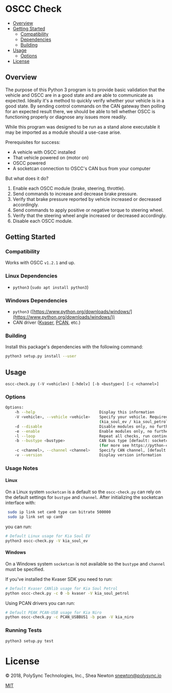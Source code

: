 <!--
© 2018, PolySync Technologies, Inc., Shea Newton <snewton@polysync.io>

This file is part of oscc-check

Permission is hereby granted, free of charge, to any person obtaining a copy
of this software and associated documentation files (the "Software"), to deal
in the Software without restriction, including without limitation the rights
to use, copy, modify, merge, publish, distribute, sublicense, and/or sell
copies of the Software, and to permit persons to whom the Software is
furnished to do so, subject to the following conditions:

The above copyright notice and this permission notice shall be included in all
copies or substantial portions of the Software.

THE SOFTWARE IS PROVIDED "AS IS", WITHOUT WARRANTY OF ANY KIND, EXPRESS OR
IMPLIED, INCLUDING BUT NOT LIMITED TO THE WARRANTIES OF MERCHANTABILITY,
FITNESS FOR A PARTICULAR PURPOSE AND NONINFRINGEMENT. IN NO EVENT SHALL THE
AUTHORS OR COPYRIGHT HOLDERS BE LIABLE FOR ANY CLAIM, DAMAGES OR OTHER
LIABILITY, WHETHER IN AN ACTION OF CONTRACT, TORT OR OTHERWISE, ARISING FROM,
OUT OF OR IN CONNECTION WITH THE SOFTWARE OR THE USE OR OTHER DEALINGS IN THE
SOFTWARE.
-->

# OSCC Check

<!-- START doctoc generated TOC please keep comment here to allow auto update -->
<!-- DON'T EDIT THIS SECTION, INSTEAD RE-RUN doctoc TO UPDATE -->


  - [Overview](#overview)
  - [Getting Started](#getting-started)
    - [Compatibility](#compatibility)
    - [Dependencies](#dependencies)
    - [Building](#building)
  - [Usage](#usage)
    - [Options](#options)
- [License](#license)

<!-- END doctoc generated TOC please keep comment here to allow auto update -->

## Overview

The purpose of this Python 3 program is to provide basic validation that the vehicle and OSCC are in
a good state and are able to communicate as expected. Ideally it's a method to quickly verify
whether your vehicle is in a good state. By sending control commands on the CAN gateway then polling
for an expected result there, we should be able to tell whether OSCC is functioning properly or
diagnose any issues more readily.

While this program was designed to be run as a stand alone executable it may be imported as a module
should a use-case arise.

Prerequisites for success:

- A vehicle with OSCC installed
- That vehicle powered on (motor on)
- OSCC powered
- A socketcan connection to OSCC's CAN bus from your computer

But what does it do?

1. Enable each OSCC module (brake, steering, throttle).
1. Send commands to increase and decrease brake pressure.
1. Verify that brake pressure reported by vehicle increased or decreased accordingly.
1. Send commands to apply positive or negative torque to steering wheel.
1. Verify that the steering wheel angle increased or decreased accordingly.
1. Disable each OSCC module.

## Getting Started

### Compatibility

Works with OSCC `v1.2.1` and up.

### Linux Dependencies

- `python3` (`sudo apt install python3`)

### Windows Dependencies

- `python3` ([https://www.python.org/downloads/windows/](https://www.python.org/downloads/windows/))
- CAN driver ([Kvaser](https://www.kvaser.com/developer/canlib-sdk/), [PCAN](https://www.peak-system.com/PCAN-USB.199.0.html?&L=1), etc.)

### Building

Install this package's dependencies with the following command:

```bash
python3 setup.py install --user
```

## Usage

`oscc-check.py (-V <vehicle>) [-hdelv] [-b <bustype>] [-c <channel>]`

### Options

```bash
Options:
    -h --help                            Display this information
    -V <vehicle>, --vehicle <vehicle>    Specify your vehicle. Required.
                                         (kia_soul_ev / kia_soul_petrol / kia_niro)
    -d --disable                         Disable modules only, no further checks (overrides enable)
    -e --enable                          Enable modules only, no further checks
    -l --loop                            Repeat all checks, run continuously
    -b --bustype <bustype>               CAN bus type [default: socketcan_native]
                                         (for more see https://python-can.readthedocs.io/en/2.1.0/interfaces.html)
    -c <channel>, --channel <channel>    Specify CAN channel, [default: can0]
    -v --version                         Display version information
```

### Usage Notes

#### Linux

On a Linux system `socketcan` is a default so the `oscc-check.py` can rely on the default settings
for `bustype` and `channel`. After initializing the socketcan interface with:

```bash
 sudo ip link set can0 type can bitrate 500000
 sudo ip link set up can0
```

you can run:

```bash
# Default Linux usage for Kia Soul EV
python3 oscc-check.py -V kia_soul_ev
```

#### Windows

On a Windows system `socketcan` is not available so the `bustype` and `channel` must be specified.

If you've installed the Kvaser SDK you need to run:

```bash
# Default Kvaser CANlib usage for Kia Soul Petrol
python oscc-check.py -c 0 -b kvaser -V kia_soul_petrol
```

Using PCAN drivers you can run:

```bash
# Default PEAK PCAN-USB usage for Kia Niro
python oscc-check.py -c PCAN_USBBUS1 -b pcan -V kia_niro
```

### Running Tests

`python3 setup.py test`

# License

© 2018, PolySync Technologies, Inc., Shea Newton <snewton@polysync.io>

[MIT](https://github.com/PolySync/oscc-check/blob/master/LICENSE)
